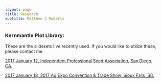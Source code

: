 ```yaml
---
layout: page
title: Research
subtitle: Matthew C Roberts
---
```


### Kernmantle Plot Library:

These are the slidesets I've recently used. If you would like to utilize these, please contact me.

[2017 January 12, Independent Professional Seed Association, San Diego, CA.](../img/slides/20170112-www.pdf)

[2017 January 18, 2017 Ag Expo Convention & Trade Show, Sioux Falls, SD.](../img/slides/20170118-www.pdf)